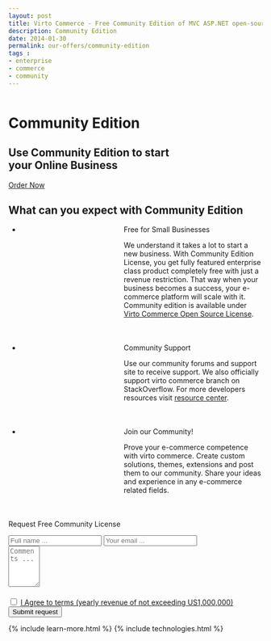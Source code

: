 ```yaml
---
layout: post
title: Virto Commerce - Free Community Edition of MVC ASP.NET open-source ecommerce framework
description: Community Edition
date: 2014-01-30
permalink: our-offers/community-edition
tags : 
- enterprise
- commerce
- community
---
```

<div class="slider">
	<img alt="" src="/Content/images/bg-community.jpg" class="slider-bg">
	<div class="responsive">
		<div class="slider-info">
			<h1 class="slider-title">Community Edition</h1>
			<h2 class="slider-descr">
				Use Community Edition to start<br>
				your Online Business
			</h2>
			<a class="button fill" href="/contact-us">Order Now</a>
		</div>
	</div>
</div>
<article role="main" class="main">
	<!-- Proposal -->
	<div class="proposal __responsive">
		<h2 class="head-title">What can you expect with Community Edition</h2>
		<ul class="list">
			<li class="list-item access" style="padding-left:205px; margin-bottom: 50px;">
				<div class="proposal-ico"></div>
				<p class="proposal-title">Free for Small Businesses</p>
				<p class="proposal-descr">
					We understand it takes a lot to start a new business. With Community Edition License, you get fully featured enterprise class product completely free with just a revenue restriction. That way when your business becomes a success, your e-commerce platform will scale with it. Community edition is available under <a href="/open-source-license">Virto Commerce Open Source License</a>.
				</p>
			</li>
			<li class="list-item community" style="padding-left:205px; margin-bottom: 50px;">
				<div class="proposal-ico"></div>
				<p class="proposal-title">Community Support</p>
				<p class="proposal-descr">
					Use our community forums and support site to receive support. We also
officially support virto commerce branch on StackOverflow. For more
developers resources visit <a href="/resources">resource center</a>.
				</p>
			</li>
			<li class="list-item updates" style="padding-left:205px; margin-bottom: 50px;">
				<div class="proposal-ico"></div>
				<p class="proposal-title">Join our Community!</p>
				<p class="proposal-descr">
					Prove your e-commerce competence  with virto commerce. Create custom
solutions, themes, extensions and post them to our community. Share
your ideas and experience in any e-commerce related fields.
				</p>
			</li>
		</ul>
	</div>
	<!-- Prices -->
	<div class="prices clearfix">
		<p class="head-title">Request Free Community License</p>
		<div class="responsive">
			<div class="price-descr">
				<p id="cont_2"></p>
			</div>
			<form class="price-form clearfix">
				<input type="hidden" value="Request Free Community License!" name="Subject"/>
				<input type="hidden" value="true" name="IsResend"/>
				<input type="hidden" value="/thank-you-community-request-license" name="RedirectUrl" />
				<div class="control-group">
					<input type="text" placeholder="Full name ..." name="FullName" class="form-input" required>
					<input type="text" placeholder="Your email ..." name="To" class="form-input" required>
				</div>
				<div class="control-group" style="margin-bottom:20px">
					<textarea placeholder="Comments ..." rows="5" cols="5" name="Comments" class="form-text" required></textarea>
				</div>
				<div class="control-group normal error">
                                    <input type="checkbox" required="" class="error" id="" name="">
                                    <a target="_blank" href="/open-source-license">I Agree to terms (yearly revenue of not exceeding US1,000,000)</a>
                                </div>
				<button class="button fill" type="submit">Submit request</button>
			</form>
		</div>
	</div>
	{% include learn-more.html %}
	{% include technologies.html %}
</article>
